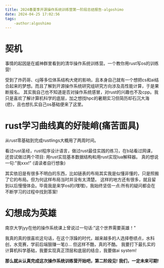```yaml
---
title: 2024春夏季开源操作系统训练营第一阶段总结报告-algoshimo
date: 2024-04-25 17:02:56
tags:
	-author:algoshimo
---
```


# 契机
事情的起因是在威神群里看到的清华操作系统训练营。一个教你用rust写os的训练营!

受到了炸药哥、cjj等多位体系结构大佬的影响，且本身自己就有一个想把cs和ai结合起来的梦想。而且了解到开源操作系统研究组研究方向涉及高性能计算，于是果断报名。
其实我自己也不知道是否对操作系统感冒，对rust的兴趣也不及cpp。我只是喜欢了解计算机科学的底层，加之想找hpc的暑期实习但简历却石沉大海(悲)，且也想扎实自己os基础便来了这里。

# rust学习曲线真的好陡峭(痛苦面具)
从rust零基础到完成rustlings大概用了两周时间。

看过rust圣经，rust程序设计语言，做过rust最佳实践的练习，在b站看过网课，还尝试做过两个项目: 用rust实现基本数据结构和用rust实现lua解释器。 真的想说一句:"我xxx!" (请读者自行想象)

其实依旧是有很多不明白的东西，比如链表的布局其实我是似懂非懂的，只是照搬了它的布局。但为何这样布局当时并没有太清楚。
这样的地方还有很多，就且留到以后慢慢体会。毕竟我是来学os的(嘿嘿)，我始终坚信一点:所有的疑问都会在不断学习的过程中找到答案!

# 幻想成为英雄
南京大学jyy在他的操作系统课上曾说过一句话:"这个世界需要英雄！"

我真的真的很喜欢这句话，在这个浮躁的时代，越来越多的人选择卷绩点，水科创，水竞赛，学前后端狠赚一笔()...
但这样不酷，真的不酷。
我要打下最扎实的计算机科学基础，我要实现真正顶层和底层的结合，我要做ai system!

**那么就从认真完成这次操作系统训练营开始吧，第二阶段见!**
**我们，一定未来可期!**

